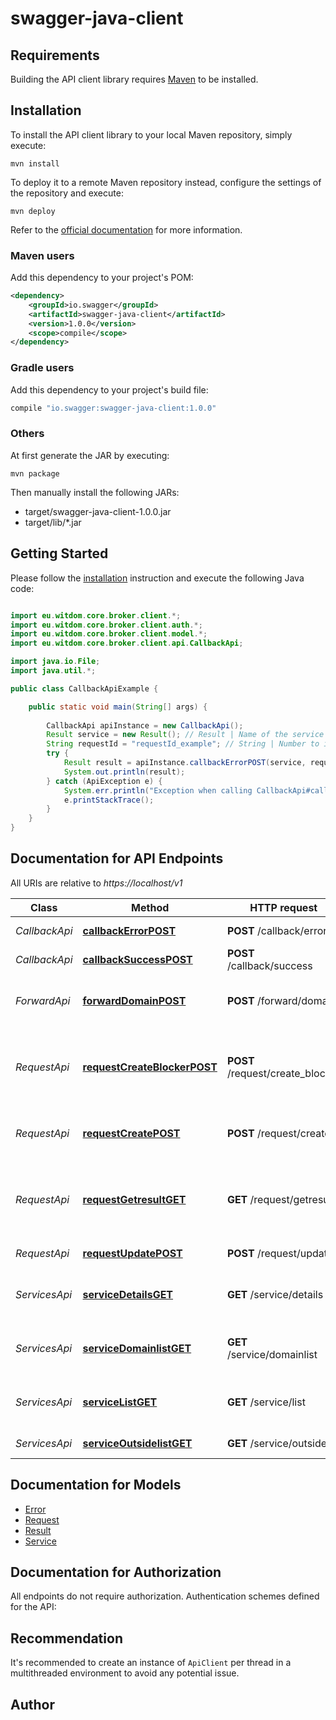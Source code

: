 # swagger-java-client

## Requirements

Building the API client library requires [Maven](https://maven.apache.org/) to be installed.

## Installation

To install the API client library to your local Maven repository, simply execute:

```shell
mvn install
```

To deploy it to a remote Maven repository instead, configure the settings of the repository and execute:

```shell
mvn deploy
```

Refer to the [official documentation](https://maven.apache.org/plugins/maven-deploy-plugin/usage.html) for more information.

### Maven users

Add this dependency to your project's POM:

```xml
<dependency>
    <groupId>io.swagger</groupId>
    <artifactId>swagger-java-client</artifactId>
    <version>1.0.0</version>
    <scope>compile</scope>
</dependency>
```

### Gradle users

Add this dependency to your project's build file:

```groovy
compile "io.swagger:swagger-java-client:1.0.0"
```

### Others

At first generate the JAR by executing:

    mvn package

Then manually install the following JARs:

* target/swagger-java-client-1.0.0.jar
* target/lib/*.jar

## Getting Started

Please follow the [installation](#installation) instruction and execute the following Java code:

```java

import eu.witdom.core.broker.client.*;
import eu.witdom.core.broker.client.auth.*;
import eu.witdom.core.broker.client.model.*;
import eu.witdom.core.broker.client.api.CallbackApi;

import java.io.File;
import java.util.*;

public class CallbackApiExample {

    public static void main(String[] args) {
        
        CallbackApi apiInstance = new CallbackApi();
        Result service = new Result(); // Result | Name of the service
        String requestId = "requestId_example"; // String | Number to identify the request referenced
        try {
            Result result = apiInstance.callbackErrorPOST(service, requestId);
            System.out.println(result);
        } catch (ApiException e) {
            System.err.println("Exception when calling CallbackApi#callbackErrorPOST");
            e.printStackTrace();
        }
    }
}

```

## Documentation for API Endpoints

All URIs are relative to *https://localhost/v1*

Class | Method | HTTP request | Description
------------ | ------------- | ------------- | -------------
*CallbackApi* | [**callbackErrorPOST**](docs/CallbackApi.md#callbackErrorPOST) | **POST** /callback/error | Update a request
*CallbackApi* | [**callbackSuccessPOST**](docs/CallbackApi.md#callbackSuccessPOST) | **POST** /callback/success | Update a request
*ForwardApi* | [**forwardDomainPOST**](docs/ForwardApi.md#forwardDomainPOST) | **POST** /forward/domain | Forward request to a WITDOM domain
*RequestApi* | [**requestCreateBlockerPOST**](docs/RequestApi.md#requestCreateBlockerPOST) | **POST** /request/create_blocker | Forwards a request to a service or module in a blocking manner
*RequestApi* | [**requestCreatePOST**](docs/RequestApi.md#requestCreatePOST) | **POST** /request/create | Forwarding a request to a service or module
*RequestApi* | [**requestGetresultGET**](docs/RequestApi.md#requestGetresultGET) | **GET** /request/getresult | Try to get the result of a previous request if available
*RequestApi* | [**requestUpdatePOST**](docs/RequestApi.md#requestUpdatePOST) | **POST** /request/update | Update a request
*ServicesApi* | [**serviceDetailsGET**](docs/ServicesApi.md#serviceDetailsGET) | **GET** /service/details | Details like location of a specific services
*ServicesApi* | [**serviceDomainlistGET**](docs/ServicesApi.md#serviceDomainlistGET) | **GET** /service/domainlist | List of services available in the domain
*ServicesApi* | [**serviceListGET**](docs/ServicesApi.md#serviceListGET) | **GET** /service/list | List of services available in WITDOM
*ServicesApi* | [**serviceOutsidelistGET**](docs/ServicesApi.md#serviceOutsidelistGET) | **GET** /service/outsidelist | Time Estimates


## Documentation for Models

 - [Error](docs/Error.md)
 - [Request](docs/Request.md)
 - [Result](docs/Result.md)
 - [Service](docs/Service.md)


## Documentation for Authorization

All endpoints do not require authorization.
Authentication schemes defined for the API:

## Recommendation

It's recommended to create an instance of `ApiClient` per thread in a multithreaded environment to avoid any potential issue.

## Author



